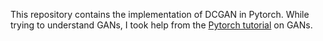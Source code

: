 This repository contains the implementation of DCGAN in Pytorch. While trying to understand GANs, I took help from the [Pytorch tutorial](https://pytorch.org/tutorials/beginner/dcgan_faces_tutorial.html) on GANs.